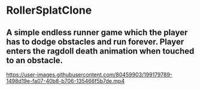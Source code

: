 # RollerSplatClone

## A simple endless runner game which the player has to dodge obstacles and run forever. Player enters the ragdoll death animation when touched to an obstacle.

https://user-images.githubusercontent.com/80459903/199179789-1498d19e-fa07-40b8-b706-135466f5b7de.mp4
